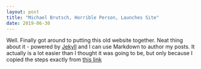 ```yaml
---
layout: post
title: "Michael Brutsch, Horrible Person, Launches Site"
date: 2019-06-30
---
```


Well. Finally got around to putting this old website together.
Neat thing about it - powered by [Jekyll](http://jekyllrb.com) and I can use Markdown to author my posts.
It actually is a lot easier than I thought it was going to be, but only because I copied the steps exactly from <a href="http://jmcglone.com/guides/github-pages/">this link</a>

